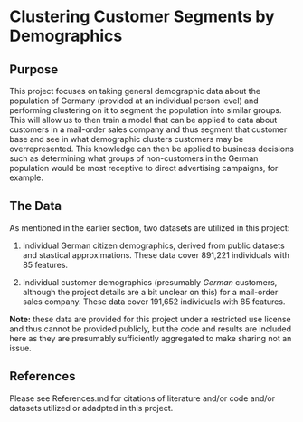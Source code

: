 # Clustering Customer Segments by Demographics

## Purpose

This project focuses on taking general demographic data about the population of Germany (provided at an individual person level) and performing clustering on it to segment the population into similar groups. This will allow us to then train a model that can be applied to data about customers in a mail-order sales company and thus segment that customer base and see in what demographic clusters customers may be overrepresented. This knowledge can then be applied to business decisions such as determining what groups of non-customers in the German population would be most receptive to direct advertising campaigns, for example.

## The Data

As mentioned in the earlier section, two datasets are utilized in this project: 

1. Individual German citizen demographics, derived from public datasets and stastical approximations. These data cover 891,221 individuals with 85 features.

2. Individual customer demographics (presumably *German* customers, although the project details are a bit unclear on this) for a mail-order sales company. These data cover 191,652 individuals with 85 features.

**Note:** these data are provided for this project under a restricted use license and thus cannot be provided publicly, but the code and results are included here as they are presumably sufficiently aggregated to make sharing not an issue.

## References

Please see References.md for citations of literature and/or code and/or datasets utilized or adadpted in this project.